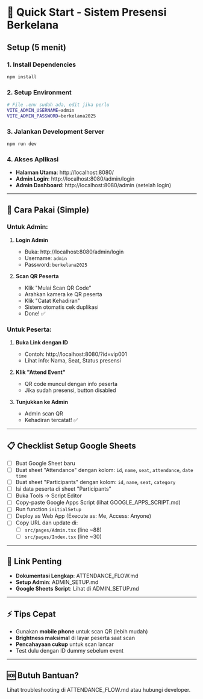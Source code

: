 # 🚀 Quick Start - Sistem Presensi Berkelana

## Setup (5 menit)

### 1. Install Dependencies
```bash
npm install
```

### 2. Setup Environment
```bash
# File .env sudah ada, edit jika perlu
VITE_ADMIN_USERNAME=admin
VITE_ADMIN_PASSWORD=berkelana2025
```

### 3. Jalankan Development Server
```bash
npm run dev
```

### 4. Akses Aplikasi
- **Halaman Utama**: http://localhost:8080/
- **Admin Login**: http://localhost:8080/admin/login
- **Admin Dashboard**: http://localhost:8080/admin (setelah login)

---

## 🎯 Cara Pakai (Simple)

### Untuk Admin:

1. **Login Admin**
   - Buka: http://localhost:8080/admin/login
   - Username: `admin`
   - Password: `berkelana2025`

2. **Scan QR Peserta**
   - Klik "Mulai Scan QR Code"
   - Arahkan kamera ke QR peserta
   - Klik "Catat Kehadiran"
   - Sistem otomatis cek duplikasi
   - Done! ✅

### Untuk Peserta:

1. **Buka Link dengan ID**
   - Contoh: http://localhost:8080/?id=vip001
   - Lihat info: Nama, Seat, Status presensi

2. **Klik "Attend Event"**
   - QR code muncul dengan info peserta
   - Jika sudah presensi, button disabled

3. **Tunjukkan ke Admin**
   - Admin scan QR
   - Kehadiran tercatat! ✅

---

## 📋 Checklist Setup Google Sheets

- [ ] Buat Google Sheet baru
- [ ] Buat sheet "Attendance" dengan kolom: `id`, `name`, `seat`, `attendance`, `date time`
- [ ] Buat sheet "Participants" dengan kolom: `id`, `name`, `seat`, `category`
- [ ] Isi data peserta di sheet "Participants"
- [ ] Buka Tools → Script Editor
- [ ] Copy-paste Google Apps Script (lihat GOOGLE_APPS_SCRIPT.md)
- [ ] Run function `initialSetup`
- [ ] Deploy as Web App (Execute as: Me, Access: Anyone)
- [ ] Copy URL dan update di:
  - [ ] `src/pages/Admin.tsx` (line ~88)
  - [ ] `src/pages/Index.tsx` (line ~30)

---

## 🔗 Link Penting

- **Dokumentasi Lengkap**: ATTENDANCE_FLOW.md
- **Setup Admin**: ADMIN_SETUP.md
- **Google Sheets Script**: Lihat di ADMIN_SETUP.md

---

## ⚡ Tips Cepat

- Gunakan **mobile phone** untuk scan QR (lebih mudah)
- **Brightness maksimal** di layar peserta saat scan
- **Pencahayaan cukup** untuk scan lancar
- Test dulu dengan ID dummy sebelum event

---

## 🆘 Butuh Bantuan?

Lihat troubleshooting di ATTENDANCE_FLOW.md atau hubungi developer.
